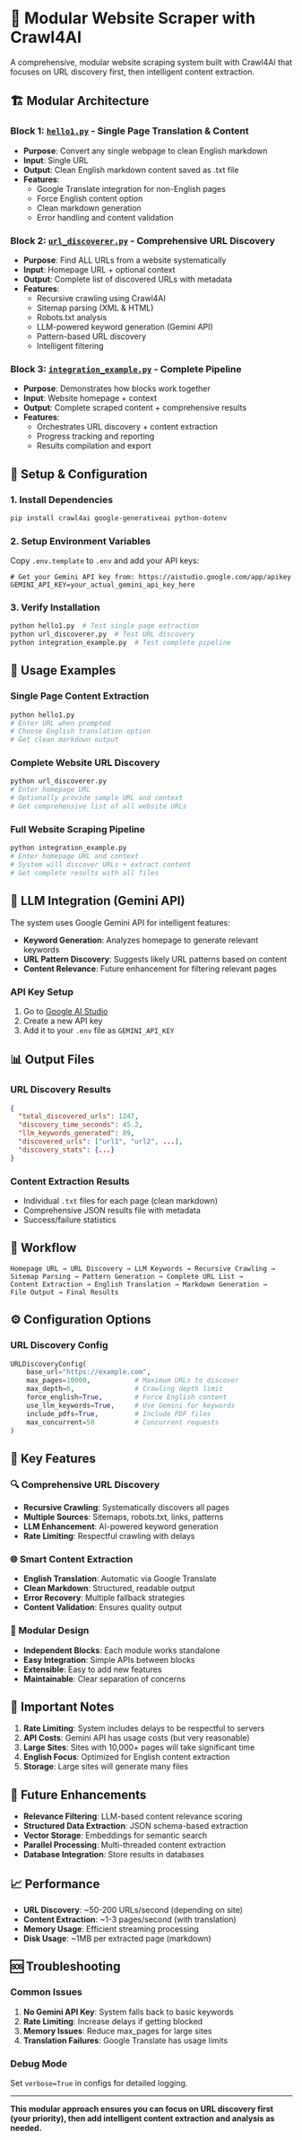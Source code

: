 # 🚀 Modular Website Scraper with Crawl4AI

A comprehensive, modular website scraping system built with Crawl4AI that focuses on URL discovery first, then intelligent content extraction.

## 🏗️ Modular Architecture

### Block 1: [`hello1.py`](hello1.py) - Single Page Translation & Content
- **Purpose**: Convert any single webpage to clean English markdown
- **Input**: Single URL
- **Output**: Clean English markdown content saved as .txt file
- **Features**: 
  - Google Translate integration for non-English pages
  - Force English content option
  - Clean markdown generation
  - Error handling and content validation

### Block 2: [`url_discoverer.py`](url_discoverer.py) - Comprehensive URL Discovery
- **Purpose**: Find ALL URLs from a website systematically
- **Input**: Homepage URL + optional context
- **Output**: Complete list of discovered URLs with metadata
- **Features**:
  - Recursive crawling using Crawl4AI
  - Sitemap parsing (XML & HTML)
  - Robots.txt analysis
  - LLM-powered keyword generation (Gemini API)
  - Pattern-based URL discovery
  - Intelligent filtering

### Block 3: [`integration_example.py`](integration_example.py) - Complete Pipeline
- **Purpose**: Demonstrates how blocks work together
- **Input**: Website homepage + context
- **Output**: Complete scraped content + comprehensive results
- **Features**:
  - Orchestrates URL discovery + content extraction
  - Progress tracking and reporting
  - Results compilation and export

## 🔧 Setup & Configuration

### 1. Install Dependencies
```bash
pip install crawl4ai google-generativeai python-dotenv
```

### 2. Setup Environment Variables
Copy `.env.template` to `.env` and add your API keys:
```env
# Get your Gemini API key from: https://aistudio.google.com/app/apikey
GEMINI_API_KEY=your_actual_gemini_api_key_here
```

### 3. Verify Installation
```bash
python hello1.py  # Test single page extraction
python url_discoverer.py  # Test URL discovery
python integration_example.py  # Test complete pipeline
```

## 🎯 Usage Examples

### Single Page Content Extraction
```bash
python hello1.py
# Enter URL when prompted
# Choose English translation option
# Get clean markdown output
```

### Complete Website URL Discovery
```bash
python url_discoverer.py
# Enter homepage URL
# Optionally provide sample URL and context
# Get comprehensive list of all website URLs
```

### Full Website Scraping Pipeline
```bash
python integration_example.py
# Enter homepage URL and context
# System will discover URLs + extract content
# Get complete results with all files
```

## 🤖 LLM Integration (Gemini API)

The system uses Google Gemini API for intelligent features:

- **Keyword Generation**: Analyzes homepage to generate relevant keywords
- **URL Pattern Discovery**: Suggests likely URL patterns based on content
- **Content Relevance**: Future enhancement for filtering relevant pages

### API Key Setup
1. Go to [Google AI Studio](https://aistudio.google.com/app/apikey)
2. Create a new API key
3. Add it to your `.env` file as `GEMINI_API_KEY`

## 📊 Output Files

### URL Discovery Results
```json
{
  "total_discovered_urls": 1247,
  "discovery_time_seconds": 45.2,
  "llm_keywords_generated": 89,
  "discovered_urls": ["url1", "url2", ...],
  "discovery_stats": {...}
}
```

### Content Extraction Results
- Individual `.txt` files for each page (clean markdown)
- Comprehensive JSON results file with metadata
- Success/failure statistics

## 🔄 Workflow

```
Homepage URL → URL Discovery → LLM Keywords → Recursive Crawling → 
Sitemap Parsing → Pattern Generation → Complete URL List → 
Content Extraction → English Translation → Markdown Generation → 
File Output → Final Results
```

## ⚙️ Configuration Options

### URL Discovery Config
```python
URLDiscoveryConfig(
    base_url="https://example.com",
    max_pages=10000,           # Maximum URLs to discover
    max_depth=6,               # Crawling depth limit
    force_english=True,        # Force English content
    use_llm_keywords=True,     # Use Gemini for keywords
    include_pdfs=True,         # Include PDF files
    max_concurrent=50          # Concurrent requests
)
```

## 🎯 Key Features

### 🔍 Comprehensive URL Discovery
- **Recursive Crawling**: Systematically discovers all pages
- **Multiple Sources**: Sitemaps, robots.txt, links, patterns
- **LLM Enhancement**: AI-powered keyword generation
- **Rate Limiting**: Respectful crawling with delays

### 🌐 Smart Content Extraction
- **English Translation**: Automatic via Google Translate
- **Clean Markdown**: Structured, readable output
- **Error Recovery**: Multiple fallback strategies
- **Content Validation**: Ensures quality output

### 🧩 Modular Design
- **Independent Blocks**: Each module works standalone
- **Easy Integration**: Simple APIs between blocks
- **Extensible**: Easy to add new features
- **Maintainable**: Clear separation of concerns

## 🚨 Important Notes

1. **Rate Limiting**: System includes delays to be respectful to servers
2. **API Costs**: Gemini API has usage costs (but very reasonable)
3. **Large Sites**: Sites with 10,000+ pages will take significant time
4. **English Focus**: Optimized for English content extraction
5. **Storage**: Large sites will generate many files

## 🔮 Future Enhancements

- **Relevance Filtering**: LLM-based content relevance scoring
- **Structured Data Extraction**: JSON schema-based extraction
- **Vector Storage**: Embeddings for semantic search
- **Parallel Processing**: Multi-threaded content extraction
- **Database Integration**: Store results in databases

## 📈 Performance

- **URL Discovery**: ~50-200 URLs/second (depending on site)
- **Content Extraction**: ~1-3 pages/second (with translation)
- **Memory Usage**: Efficient streaming processing
- **Disk Usage**: ~1MB per extracted page (markdown)

## 🆘 Troubleshooting

### Common Issues
1. **No Gemini API Key**: System falls back to basic keywords
2. **Rate Limiting**: Increase delays if getting blocked
3. **Memory Issues**: Reduce max_pages for large sites
4. **Translation Failures**: Google Translate has usage limits

### Debug Mode
Set `verbose=True` in configs for detailed logging.

---

**This modular approach ensures you can focus on URL discovery first (your priority), then add intelligent content extraction and analysis as needed.**
